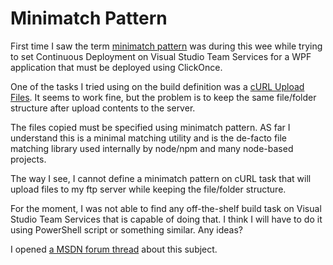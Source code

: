 Minimatch Pattern
====================

First time I saw the term [minimatch pattern](https://github.com/isaacs/minimatch) was during this wee while trying to set Continuous Deployment on Visual Studio Team Services for a WPF application that must be deployed using ClickOnce.

One of the tasks I tried using on the build definition was a [cURL Upload Files](https://www.visualstudio.com/docs/build/steps/utility/curl-upload-files). It seems to work fine, but the problem is to keep the same file/folder structure after upload contents to the server.

The files copied must be specified using minimatch pattern. AS far I understand this is a minimal matching utility and is the de-facto file matching library used internally by node/npm and many node-based projects.

The way I see, I cannot define a minimatch pattern on cURL task that will upload files to my ftp server while keeping the file/folder structure.

For the moment, I was not able to find any off-the-shelf build task on Visual Studio Team Services that is capable of doing that. I think I will have to do it using PowerShell script or something similar. Any ideas?

I opened [a MSDN forum thread](https://social.msdn.microsoft.com/Forums/en-US/4777d4ba-72e9-4e04-ac18-c9bca48885a4/copy-clickonce-apppublish-folder-to-external-ftp-server?forum=TFService) about this subject.


